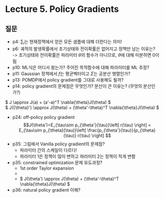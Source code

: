 # Lecture 5. Policy Gradients

## 질문
- p4: $\sum_i$는 현재정책에서 얻은 모든 샘플에 대해 더한다는 의미!
- p6: 궤적의 발생확률에서 초기상태와 전이확률은 없어지고 정책만 남는 이유는?  
  -> 초기상태와 전이확률은 파라미터 $\theta$의 함수가 아니므로, $\theta$에 대해 미분하면 0이 됨
- p10: ML식은 어디서 왔는가? 주어진 목적함수에 대해 파라미터를 ML 추정?
- p11: Gaussian 정책에서 $f$는 평균벡터이고 $\Sigma$는 공분산 행렬인가?
- p13: POMDP에서 policy gradient를 그대로 사용해도 될까?
- p14: policy gradient의 문제점은 무엇인가? 분산이 큰 이유는? (무엇의 분산인가?)

$ J \approx J(a) + (a'-a)^T \nabla{\theta}J(\theta) $  
$ J({\theta}') \approx J(\theta) + (\theta'-\theta)^T \nabla{\theta}J(\theta) $
  
- p24: off-policy policy gradient
  $$J(\theta')=E_{\tau\sim p_{\theta'}(\tau)}\left[ r(\tau) \right]
  = E_{\tau\sim p_{\theta}(\tau)}\left[ \frac{p_{\theta'}(\tau)}{p_{\theta}(\tau)} r(\tau) \right] $$
- p35: 그림에서 Vanilla policy gradient의 문제점?
  - 파라미터 간의 스케일이 다르다!
  - 파라미터 1은 정책이 많이 변하고 파라미터 2는 정책이 적게 변함 
- p35: constrained optimization 문제 유도과정?  
  - 1st order Taylor expansion
  - 
  - $ J(\theta') \approx J(\theta) + (\theta'-\theta)^T \nabla{\theta}J(\theta) $
- p36: natural policy gradient 이해?
   
  



